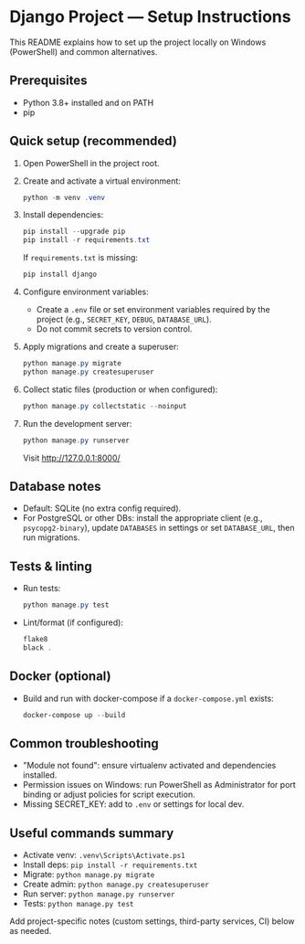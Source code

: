 # Django Project — Setup Instructions

This README explains how to set up the project locally on Windows (PowerShell) and common alternatives.

## Prerequisites
- Python 3.8+ installed and on PATH
- pip

## Quick setup (recommended)
1. Open PowerShell in the project root.
2. Create and activate a virtual environment:
    ```powershell
    python -m venv .venv
    ```
3. Install dependencies:
    ```powershell
    pip install --upgrade pip
    pip install -r requirements.txt
    ```
    If `requirements.txt` is missing:
    ```powershell
    pip install django
    ```

4. Configure environment variables:
    - Create a `.env` file or set environment variables required by the project (e.g., `SECRET_KEY`, `DEBUG`, `DATABASE_URL`).
    - Do not commit secrets to version control.

5. Apply migrations and create a superuser:
    ```powershell
    python manage.py migrate
    python manage.py createsuperuser
    ```

6. Collect static files (production or when configured):
    ```powershell
    python manage.py collectstatic --noinput
    ```

7. Run the development server:
    ```powershell
    python manage.py runserver
    ```
    Visit http://127.0.0.1:8000/

## Database notes
- Default: SQLite (no extra config required).
- For PostgreSQL or other DBs: install the appropriate client (e.g., `psycopg2-binary`), update `DATABASES` in settings or set `DATABASE_URL`, then run migrations.

## Tests & linting
- Run tests:
  ```powershell
  python manage.py test
  ```
- Lint/format (if configured):
  ```powershell
  flake8
  black .
  ```

## Docker (optional)
- Build and run with docker-compose if a `docker-compose.yml` exists:
  ```powershell
  docker-compose up --build
  ```

## Common troubleshooting
- "Module not found": ensure virtualenv activated and dependencies installed.
- Permission issues on Windows: run PowerShell as Administrator for port binding or adjust policies for script execution.
- Missing SECRET_KEY: add to `.env` or settings for local dev.

## Useful commands summary
- Activate venv: `.venv\Scripts\Activate.ps1`
- Install deps: `pip install -r requirements.txt`
- Migrate: `python manage.py migrate`
- Create admin: `python manage.py createsuperuser`
- Run server: `python manage.py runserver`
- Tests: `python manage.py test`

Add project-specific notes (custom settings, third-party services, CI) below as needed.